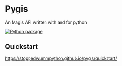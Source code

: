 
# Pygis
An Magis API written with and for python

[![Python package](https://github.com/StoppedwummPython/pygis/actions/workflows/python-package.yml/badge.svg)](https://github.com/StoppedwummPython/pygis/actions/workflows/python-package.yml)


## Quickstart
<https://stoppedwummpython.github.io/pygis/quickstart/>
